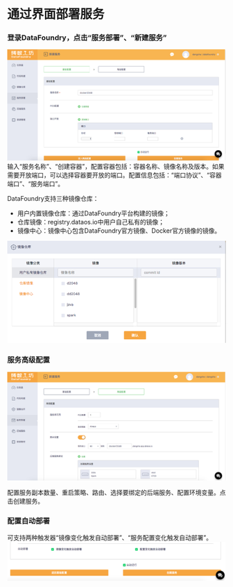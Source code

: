 # 通过界面部署服务

### 登录DataFoundry，点击“服务部署”、“新建服务”

![](../img/Deployment1.png)
输入“服务名称”、“创建容器”，配置容器包括：容器名称、镜像名称及版本。如果需要开放端口，可以选择容器要开放的端口。配置信息包括：“端口协议”、“容器端口”、“服务端口”。

DataFoundry支持三种镜像仓库：

* 用户内置镜像仓库：通过DataFoundry平台构建的镜像；
* 仓库镜像：registry.dataos.io中用户自己私有的镜像；
* 镜像中心：镜像中心包含DataFoundry官方镜像、Docker官方镜像的镜像。

![](../img/Deployment_Registry.png)

### 服务高级配置

![](../img/Deployment2.png)

配置服务副本数量、重启策略、路由、选择要绑定的后端服务、配置环境变量。点击创建服务。

### 配置自动部署

可支持两种触发器“镜像变化触发自动部署”、“服务配置变化触发自动部署”。
![](../img/CD.png)

